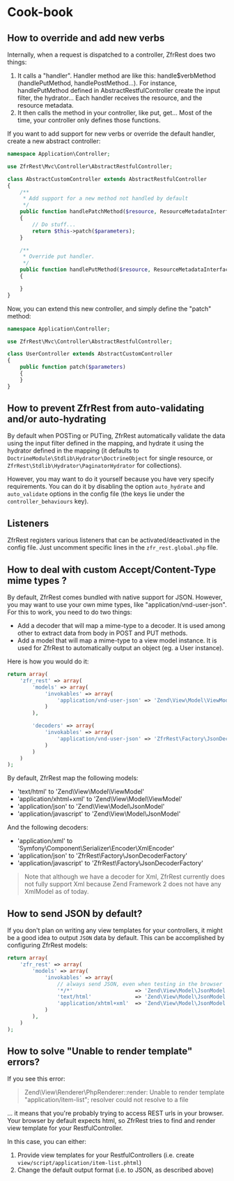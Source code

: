 # Cook-book

## How to override and add new verbs

Internally, when a request is dispatched to a controller, ZfrRest does two things:

1. It calls a "handler". Handler method are like this: handle$verbMethod (handlePutMethod, handlePostMethod...). For
instance, handlePutMethod defined in AbstractRestfulController create the input filter, the hydrator... Each handler
receives the resource, and the resource metadata.
2. It then calls the method in your controller, like put, get... Most of the time, your controller only defines those
functions.

If you want to add support for new verbs or override the default handler, create a new abstract controller:

```php
namespace Application\Controller;

use ZfrRest\Mvc\Controller\AbstractRestfulController;

class AbstractCustomController extends AbstractRestfulController
{
    /**
     * Add support for a new method not handled by default
     */
    public function handlePatchMethod($resource, ResourceMetadataInterface $metadata)
    {
        // Do stuff...
        return $this->patch($parameters);
    }

    /**
     * Override put handler.
     */
    public function handlePutMethod($resource, ResourceMetadataInterface $metadata)
    {

    }
}
```

Now, you can extend this new controller, and simply define the "patch" method:

```php
namespace Application\Controller;

use ZfrRest\Mvc\Controller\AbstractRestfulController;

class UserController extends AbstractCustomController
{
    public function patch($parameters)
    {
    }
}
```

## How to prevent ZfrRest from auto-validating and/or auto-hydrating

By default when POSTing or PUTing, ZfrRest automatically validate the data using the input filter defined in the
mapping, and hydrate it using the hydrator defined in the mapping (it defaults to `DoctrineModule\Stdlib\Hydrator\DoctrineObject`
for single resource, or `ZfrRest\Stdlib\Hydrator\PaginatorHydrator` for collections).

However, you may want to do it yourself because you have very specify requirements. You can do it by disabling the
option `auto_hydrate` and `auto_validate` options in the config file (the keys lie under the `controller_behaviours` key).

## Listeners

ZfrRest registers various listeners that can be activated/deactivated in the config file. Just uncomment specific
lines in the `zfr_rest.global.php` file.

## How to deal with custom Accept/Content-Type mime types ?

By default, ZfrRest comes bundled with native support for JSON. However, you may want to use your own mime types, like
"application/vnd-user-json". For this to work, you need to do two things:

* Add a decoder that will map a mime-type to a decoder. It is used among other to extract data from body in
POST and PUT methods.
* Add a model that will map a mime-type to a view model instance. It is used for ZfrRest to automatically output
an object (eg. a User instance).

Here is how you would do it:

```php
return array(
    'zfr_rest' => array(
        'models' => array(
            'invokables' => array(
                'application/vnd-user-json' => 'Zend\View\Model\ViewModel'
            )
        ),

        'decoders' => array(
            'invokables' => array(
                'application/vnd-user-json' => 'ZfrRest\Factory\JsonDecoderFactory'
            )
        )
    )
);
```

By default, ZfrRest map the following models:

* 'text/html' to 'Zend\View\Model\ViewModel'
* 'application/xhtml+xml' to 'Zend\View\Model\ViewModel'
* 'application/json' to 'Zend\View\Model\JsonModel'
* 'application/javascript' to 'Zend\View\Model\JsonModel'

And the following decoders:

* 'application/xml' to 'Symfony\Component\Serializer\Encoder\XmlEncoder'
* 'application/json' to 'ZfrRest\Factory\JsonDecoderFactory'
* 'application/javascript' to 'ZfrRest\Factory\JsonDecoderFactory'

> Note that although we have a decoder for Xml, ZfrRest currently does not fully support Xml because Zend Framework 2
does not have any XmlModel as of today.


## How to send JSON by default?

If you don't plan on writing any view templates for your controllers, it might be a good idea to
output `JSON` data by default. This can be accomplished by configuring ZfrRest models:


```php
return array(
    'zfr_rest' => array(
        'models' => array(
            'invokables' => array(
                // always send JSON, even when testing in the browser
                '*/*'                    => 'Zend\View\Model\JsonModel',
                'text/html'              => 'Zend\View\Model\JsonModel',
                'application/xhtml+xml'  => 'Zend\View\Model\JsonModel',
            )
        ),
    )
);
```

## How to solve "Unable to render template" errors?

If you see this error:
> Zend\View\Renderer\PhpRenderer::render: Unable to render template "application/item-list"; resolver could not resolve to a file

... it means that you're probably trying to access REST urls in your browser. Your browser by 
default expects html, so ZfrRest tries to find and render view template for your RestfulController.

In this case, you can either:

   1. Provide view templates for your RestfulControllers (i.e. create `view/script/application/item-list.phtml`)
   2. Change the default output format (i.e. to JSON, as described above)
